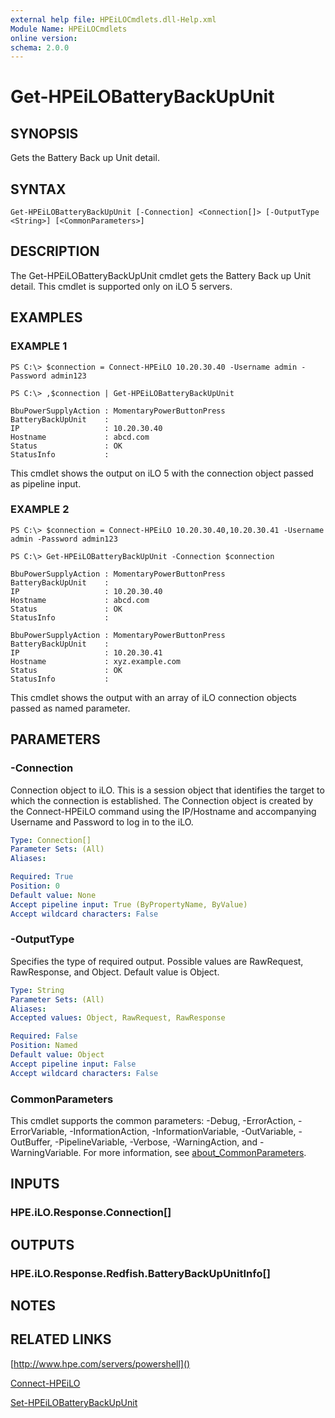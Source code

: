 ```yaml
---
external help file: HPEiLOCmdlets.dll-Help.xml
Module Name: HPEiLOCmdlets
online version:
schema: 2.0.0
---
```


# Get-HPEiLOBatteryBackUpUnit

## SYNOPSIS
Gets the Battery Back up Unit detail.

## SYNTAX

```
Get-HPEiLOBatteryBackUpUnit [-Connection] <Connection[]> [-OutputType <String>] [<CommonParameters>]
```

## DESCRIPTION
The Get-HPEiLOBatteryBackUpUnit cmdlet gets the Battery Back up Unit detail.
This cmdlet is supported only on iLO 5 servers.

## EXAMPLES

### EXAMPLE 1
```
PS C:\> $connection = Connect-HPEiLO 10.20.30.40 -Username admin -Password admin123 

PS C:\> ,$connection | Get-HPEiLOBatteryBackUpUnit

BbuPowerSupplyAction : MomentaryPowerButtonPress
BatteryBackUpUnit    : 
IP                   : 10.20.30.40
Hostname             : abcd.com
Status               : OK
StatusInfo           :
```

This cmdlet shows the output on iLO 5 with the connection object passed as pipeline input.

### EXAMPLE 2
```
PS C:\> $connection = Connect-HPEiLO 10.20.30.40,10.20.30.41 -Username admin -Password admin123 

PS C:\> Get-HPEiLOBatteryBackUpUnit -Connection $connection

BbuPowerSupplyAction : MomentaryPowerButtonPress
BatteryBackUpUnit    : 
IP                   : 10.20.30.40
Hostname             : abcd.com
Status               : OK
StatusInfo           :

BbuPowerSupplyAction : MomentaryPowerButtonPress
BatteryBackUpUnit    : 
IP                   : 10.20.30.41
Hostname             : xyz.example.com
Status               : OK
StatusInfo           :
```

This cmdlet shows the output with an array of iLO connection objects passed as named parameter.

## PARAMETERS

### -Connection
Connection object to iLO.
This is a session object that identifies the target to which the connection is established.
The Connection object is created by the Connect-HPEiLO command using the IP/Hostname and accompanying Username and Password to log in to the iLO.

```yaml
Type: Connection[]
Parameter Sets: (All)
Aliases:

Required: True
Position: 0
Default value: None
Accept pipeline input: True (ByPropertyName, ByValue)
Accept wildcard characters: False
```

### -OutputType
Specifies the type of required output.
Possible values are RawRequest, RawResponse, and Object.
Default value is Object.

```yaml
Type: String
Parameter Sets: (All)
Aliases:
Accepted values: Object, RawRequest, RawResponse

Required: False
Position: Named
Default value: Object
Accept pipeline input: False
Accept wildcard characters: False
```

### CommonParameters
This cmdlet supports the common parameters: -Debug, -ErrorAction, -ErrorVariable, -InformationAction, -InformationVariable, -OutVariable, -OutBuffer, -PipelineVariable, -Verbose, -WarningAction, and -WarningVariable. For more information, see [about_CommonParameters](http://go.microsoft.com/fwlink/?LinkID=113216).

## INPUTS

### HPE.iLO.Response.Connection[]
## OUTPUTS

### HPE.iLO.Response.Redfish.BatteryBackUpUnitInfo[]
## NOTES

## RELATED LINKS

[http://www.hpe.com/servers/powershell]()

[Connect-HPEiLO]()

[Set-HPEiLOBatteryBackUpUnit]()

